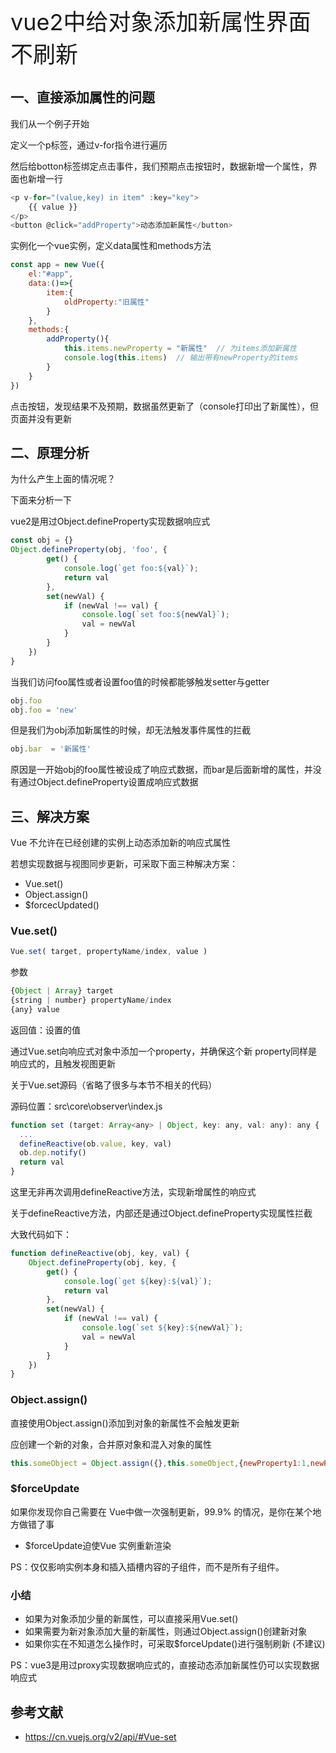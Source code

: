 <font style="font-size: 36px;">vue2中给对象添加新属性界面不刷新</font>

## 一、直接添加属性的问题
我们从一个例子开始

定义一个p标签，通过v-for指令进行遍历

然后给botton标签绑定点击事件，我们预期点击按钮时，数据新增一个属性，界面也新增一行
```js
<p v-for="(value,key) in item" :key="key">
    {{ value }}
</p>
<button @click="addProperty">动态添加新属性</button>
```
实例化一个vue实例，定义data属性和methods方法
```js
const app = new Vue({
    el:"#app",
   	data:()=>{
       	item:{
            oldProperty:"旧属性"
        }
    },
    methods:{
        addProperty(){
            this.items.newProperty = "新属性"  // 为items添加新属性
            console.log(this.items)  // 输出带有newProperty的items
        }
    }
})
```
点击按钮，发现结果不及预期，数据虽然更新了（console打印出了新属性），但页面并没有更新

## 二、原理分析
为什么产生上面的情况呢？

下面来分析一下

vue2是用过Object.defineProperty实现数据响应式
```js
const obj = {}
Object.defineProperty(obj, 'foo', {
        get() {
            console.log(`get foo:${val}`);
            return val
        },
        set(newVal) {
            if (newVal !== val) {
                console.log(`set foo:${newVal}`);
                val = newVal
            }
        }
    })
}
```
当我们访问foo属性或者设置foo值的时候都能够触发setter与getter
```js
obj.foo   
obj.foo = 'new'
```
但是我们为obj添加新属性的时候，却无法触发事件属性的拦截
```js
obj.bar  = '新属性'
```
原因是一开始obj的foo属性被设成了响应式数据，而bar是后面新增的属性，并没有通过Object.defineProperty设置成响应式数据

## 三、解决方案
Vue 不允许在已经创建的实例上动态添加新的响应式属性

若想实现数据与视图同步更新，可采取下面三种解决方案：

- Vue.set()
- Object.assign()
- $forcecUpdated()
### Vue.set()
```js
Vue.set( target, propertyName/index, value )
```
参数
```js
{Object | Array} target
{string | number} propertyName/index
{any} value
```
返回值：设置的值

通过Vue.set向响应式对象中添加一个property，并确保这个新 property同样是响应式的，且触发视图更新

关于Vue.set源码（省略了很多与本节不相关的代码）

源码位置：src\core\observer\index.js
```js
function set (target: Array<any> | Object, key: any, val: any): any {
  ...
  defineReactive(ob.value, key, val)
  ob.dep.notify()
  return val
}
```
这里无非再次调用defineReactive方法，实现新增属性的响应式

关于defineReactive方法，内部还是通过Object.defineProperty实现属性拦截

大致代码如下：
```js
function defineReactive(obj, key, val) {
    Object.defineProperty(obj, key, {
        get() {
            console.log(`get ${key}:${val}`);
            return val
        },
        set(newVal) {
            if (newVal !== val) {
                console.log(`set ${key}:${newVal}`);
                val = newVal
            }
        }
    })
}
```
### Object.assign()
直接使用Object.assign()添加到对象的新属性不会触发更新

应创建一个新的对象，合并原对象和混入对象的属性
```js
this.someObject = Object.assign({},this.someObject,{newProperty1:1,newProperty2:2 ...})
```
### $forceUpdate
如果你发现你自己需要在 Vue中做一次强制更新，99.9% 的情况，是你在某个地方做错了事

- $forceUpdate迫使Vue 实例重新渲染

PS：仅仅影响实例本身和插入插槽内容的子组件，而不是所有子组件。

### 小结
- 如果为对象添加少量的新属性，可以直接采用Vue.set()
- 如果需要为新对象添加大量的新属性，则通过Object.assign()创建新对象
- 如果你实在不知道怎么操作时，可采取$forceUpdate()进行强制刷新 (不建议)

PS：vue3是用过proxy实现数据响应式的，直接动态添加新属性仍可以实现数据响应式

## 参考文献
- https://cn.vuejs.org/v2/api/#Vue-set